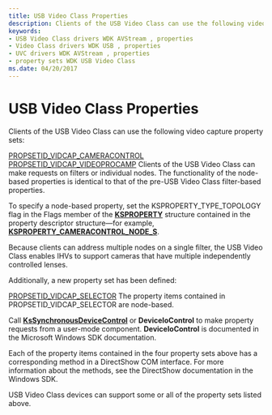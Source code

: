 ```yaml
---
title: USB Video Class Properties
description: Clients of the USB Video Class can use the following video capture property sets described in this topic.
keywords:
- USB Video Class drivers WDK AVStream , properties
- Video Class drivers WDK USB , properties
- UVC drivers WDK AVStream , properties
- property sets WDK USB Video Class
ms.date: 04/20/2017
---
```


# USB Video Class Properties


Clients of the USB Video Class can use the following video capture property sets:

[PROPSETID\_VIDCAP\_CAMERACONTROL](./propsetid-vidcap-cameracontrol.md)
[PROPSETID\_VIDCAP\_VIDEOPROCAMP](./propsetid-vidcap-videoprocamp.md)
Clients of the USB Video Class can make requests on filters or individual nodes. The functionality of the node-based properties is identical to that of the pre-USB Video Class filter-based properties.

To specify a node-based property, set the KSPROPERTY\_TYPE\_TOPOLOGY flag in the Flags member of the [**KSPROPERTY**](ksproperty-structure.md) structure contained in the property descriptor structure—for example, [**KSPROPERTY\_CAMERACONTROL\_NODE\_S**](/windows-hardware/drivers/ddi/ksmedia/ns-ksmedia-ksproperty_cameracontrol_node_s).

Because clients can address multiple nodes on a single filter, the USB Video Class enables IHVs to support cameras that have multiple independently controlled lenses.

Additionally, a new property set has been defined:

[PROPSETID\_VIDCAP\_SELECTOR](./propsetid-vidcap-selector.md)
The property items contained in PROPSETID\_VIDCAP\_SELECTOR are node-based.

Call [**KsSynchronousDeviceControl**](/windows-hardware/drivers/ddi/ksproxy/nf-ksproxy-kssynchronousdevicecontrol) or **DeviceIoControl** to make property requests from a user-mode component. **DeviceIoControl** is documented in the Microsoft Windows SDK documentation.

Each of the property items contained in the four property sets above has a corresponding method in a DirectShow COM interface. For more information about the methods, see the DirectShow documentation in the Windows SDK.

USB Video Class devices can support some or all of the property sets listed above.

 

